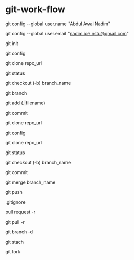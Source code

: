 # git-work-flow

git config --global user.name "Abdul Awal Nadim"

git config --global user.email "nadim.ice.nstu@gmail.com"

git init

git config

git clone repo_url

git status

git checkout (-b) branch_name

git branch

git add (.|filename)

git commit

git clone repo_url

git config

git clone repo_url

git status

git checkout (-b) branch_name

git commit

git merge branch_name

git push

.gitignore

pull request -r

git pull -r

git branch -d <branch>
  
git stach
  
git fork
